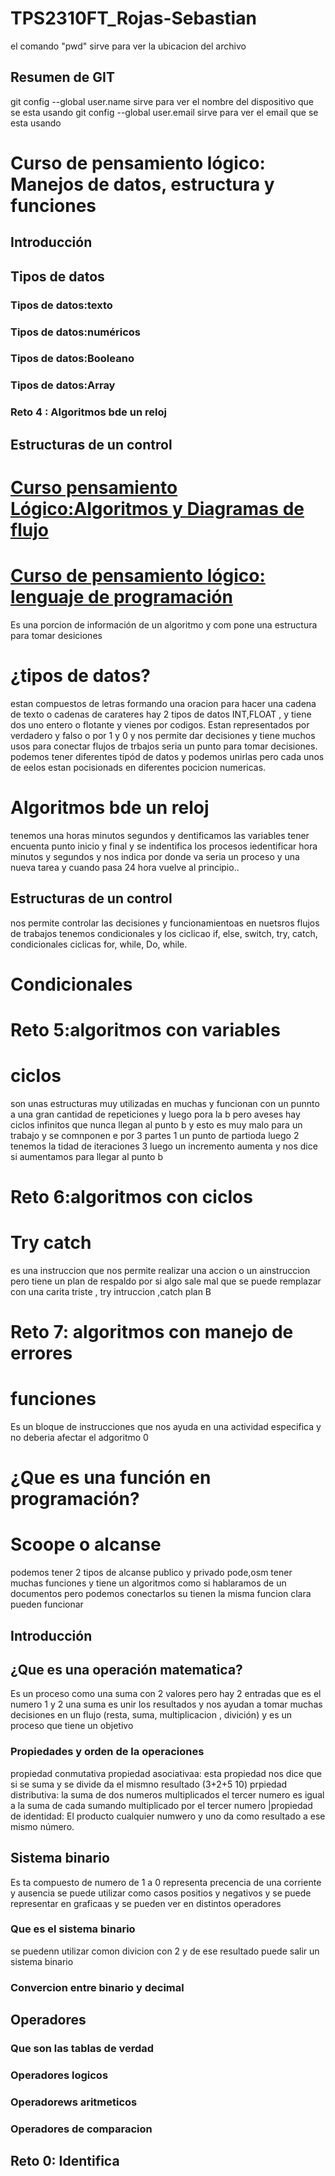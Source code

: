 # TPS2310FT_Rojas-Sebastian

el comando "pwd" sirve para ver la ubicacion del archivo


## Resumen de GIT
git config --global user.name sirve para ver el nombre del dispositivo que se esta usando
git config --global user.email sirve para ver el email que se esta usando 


# Curso de pensamiento lógico: Manejos de datos, estructura y funciones 

## Introducción 

## Tipos de datos 

### Tipos de datos:texto 

### Tipos de datos:numéricos 

### Tipos de datos:Booleano 

### Tipos de datos:Array 
  
### Reto 4 : Algoritmos bde un reloj 

## Estructuras de un control

# [Curso pensamiento Lógico:Algoritmos y Diagramas de flujo](https://platzi.com/cursos/pensamientos-logico/)

# [Curso de pensamiento lógico: lenguaje de programación]() 



 Es una porcion de información de un algoritmo  y com pone una estructura para tomar desiciones 

# ¿tipos de datos?   
estan compuestos de letras formando una oracion  para  hacer una cadena de texto  o cadenas de carateres  hay 2 tipos de datos INT,FLOAT , y tiene dos uno entero o flotante y vienes por codigos.
Estan representados por verdadero y falso o por 1 y 0 y nos permite dar decisiones y tiene muchos usos para conectar flujos de trbajos seria un punto para tomar decisiones.                                                          podemos tener diferentes tipód de  datos y podemos unirlas  pero cada unos de eelos estan pocisionads en diferentes pocicion numericas. 

# Algoritmos bde un reloj 
tenemos una horas  minutos segundos y dentificamos las variables tener encuenta punto inicio y final y se indentifica los procesos iedentificar hora minutos y segundos y nos indica por donde va seria un proceso y una nueva tarea 
y cuando pasa 24 hora vuelve al principio..

## Estructuras de un control
nos permite controlar  las decisiones y funcionamientoas en nuetsros flujos de trabajos tenemos condicionales y los ciclicao if, else,  switch,  try, catch, condicionales ciclicas for, while, Do, while.

# Condicionales 


# Reto 5:algoritmos con variables 

   



   # ciclos
   son unas estructuras muy utilizadas en muchas  y funcionan con un punnto a  una gran    cantidad de repeticiones y luego pora la b  pero aveses hay ciclos infinitos que nunca llegan al punto b  y esto es muy malo para un trabajo  y se comnponen e por 3 partes 1 un punto de partioda luego  2 tenemos la tidad de iteraciones  3 luego un incremento aumenta y nos dice si aumentamos para llegar al punto b 


# Reto 6:algoritmos con ciclos 

# Try catch 
es una instruccion  que nos permite realizar una accion o un ainstruccion pero tiene un plan de respaldo  por si algo sale mal que se puede remplazar con una carita triste , try intruccion ,catch plan B 


# Reto 7: algoritmos con manejo de errores 

# funciones 
Es un bloque de instrucciones que nos ayuda en una actividad especifica y no deberia afectar  el adgoritmo 0

# ¿Que es una función en programación?

# Scoope o alcanse
podemos tener 2 tipos de alcanse publico y privado  pode,osm tener muchas funciones  y tiene un algoritmos como si hablaramos de un documentos pero podemos conectarlos su tienen la misma funcion clara pueden funcionar

## Introducción

##  ¿Que es una operación matematica?
Es un proceso como una suma con 2 valores pero hay 2 entradas que  es el numero 1 y 2 una suma es unir los resultados y nos ayudan a tomar muchas decisiones en un flujo  (resta, suma, multiplicacion , divición) y es un proceso que tiene un objetivo 
 

### Propiedades y orden de la operaciones 
propiedad conmutativa 
propiedad asociativaa: esta propiedad nos dice que si se suma y se divide da el mismno resultado (3+2+5 10) 
prpiedad distributiva: la suma de dos numeros multiplicados el tercer numero es igual a la suma de cada sumando multiplicado por el tercer numero
|propiedad de identidad: El producto  cualquier  numwero y uno da  como resultado a ese mismo número.   

## Sistema binario 
Es ta compuesto de numero de 1 a 0 representa precencia de una corriente y ausencia se puede utilizar como casos positios y negativos y se puede representar en graficaas  y se pueden ver en distintos operadores 


### Que es el sistema binario 
se puedenn utilizar comon divicion con 2  y de ese resultado puede salir un sistema binario

### Convercion entre binario y decimal 

## Operadores

### Que son las tablas de verdad 

### Operadores logicos

 ### Operadorews aritmeticos 

### Operadores de comparacion 

## Reto 0: Identifica 